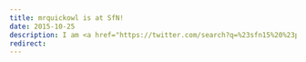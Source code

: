```yaml
---
title: mrquickowl is at SfN!
date: 2015-10-25
description: I am <a href="https://twitter.com/search?q=%23sfn15%20%23plos&amp;src=typd">live tweeting</a> and <a href="http://blogs.plos.org/neuro/?s=%22by+Ben+Cipollini%22">blogging</a> for PLOS Neuro at SfN. I will present my <a href="http://cseweb.ucsd.edu/~bcipolli/docs/posters/SfN2015/">dynamic poster</a> on Tuesday!
redirect:
---
```

